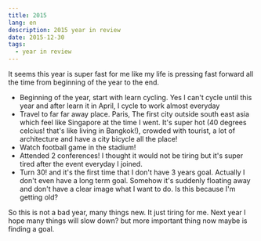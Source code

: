 ```yaml
---
title: 2015
lang: en
description: 2015 year in review
date: 2015-12-30
tags:
  - year in review
---
```


It seems this year is super fast for me like my life is pressing fast forward all the time from beginning of the year to the end.

- Beginning of the year, start with learn cycling. Yes I can't cycle until this year and after learn it in April, I cycle to work almost everyday
- Travel to far far away place. Paris, The first city outside south east asia which feel like Singapore at the time I went. It's super hot (40 degrees celcius! that's like living in Bangkok!), crowded with tourist, a lot of architecture and have a city bicycle all the place!
- Watch football game in the stadium!
- Attended 2 conferences! I thought it would not be tiring but it's super tired after the event everyday I joined.
- Turn 30! and it's the first time that I don't have 3 years goal. Actually I don't even have a long term goal. Somehow it's suddenly floating away and don't have a clear image what I want to do. Is this because I'm getting old?

So this is not a bad year, many things new. It just tiring for me. Next year I hope many things will slow down? but more important thing now maybe is finding a goal.
